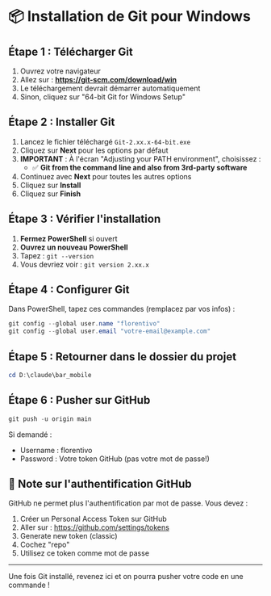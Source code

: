 # 📦 Installation de Git pour Windows

## Étape 1 : Télécharger Git

1. Ouvrez votre navigateur
2. Allez sur : **https://git-scm.com/download/win**
3. Le téléchargement devrait démarrer automatiquement
4. Sinon, cliquez sur "64-bit Git for Windows Setup"

## Étape 2 : Installer Git

1. Lancez le fichier téléchargé `Git-2.xx.x-64-bit.exe`
2. Cliquez sur **Next** pour les options par défaut
3. **IMPORTANT** : À l'écran "Adjusting your PATH environment", choisissez :
   - ✅ **Git from the command line and also from 3rd-party software**
4. Continuez avec **Next** pour toutes les autres options
5. Cliquez sur **Install**
6. Cliquez sur **Finish**

## Étape 3 : Vérifier l'installation

1. **Fermez PowerShell** si ouvert
2. **Ouvrez un nouveau PowerShell**
3. Tapez : `git --version`
4. Vous devriez voir : `git version 2.xx.x`

## Étape 4 : Configurer Git

Dans PowerShell, tapez ces commandes (remplacez par vos infos) :

```powershell
git config --global user.name "florentivo"
git config --global user.email "votre-email@example.com"
```

## Étape 5 : Retourner dans le dossier du projet

```powershell
cd D:\claude\bar_mobile
```

## Étape 6 : Pusher sur GitHub

```powershell
git push -u origin main
```

Si demandé :
- Username : florentivo
- Password : Votre token GitHub (pas votre mot de passe!)

## 📝 Note sur l'authentification GitHub

GitHub ne permet plus l'authentification par mot de passe. Vous devez :
1. Créer un Personal Access Token sur GitHub
2. Aller sur : https://github.com/settings/tokens
3. Generate new token (classic)
4. Cochez "repo"
5. Utilisez ce token comme mot de passe

---

Une fois Git installé, revenez ici et on pourra pusher votre code en une commande !